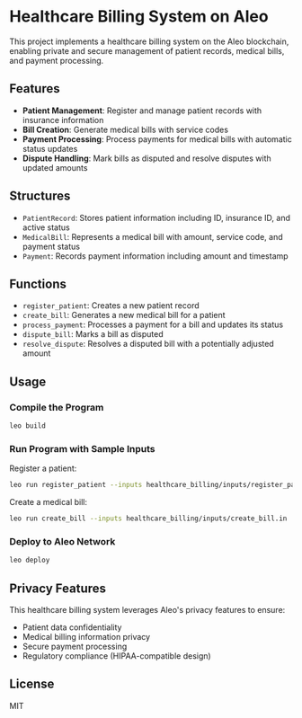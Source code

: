 # Healthcare Billing System on Aleo

This project implements a healthcare billing system on the Aleo blockchain, enabling private and secure management of patient records, medical bills, and payment processing.

## Features

- **Patient Management**: Register and manage patient records with insurance information
- **Bill Creation**: Generate medical bills with service codes
- **Payment Processing**: Process payments for medical bills with automatic status updates
- **Dispute Handling**: Mark bills as disputed and resolve disputes with updated amounts

## Structures

- `PatientRecord`: Stores patient information including ID, insurance ID, and active status
- `MedicalBill`: Represents a medical bill with amount, service code, and payment status
- `Payment`: Records payment information including amount and timestamp

## Functions

- `register_patient`: Creates a new patient record
- `create_bill`: Generates a new medical bill for a patient
- `process_payment`: Processes a payment for a bill and updates its status
- `dispute_bill`: Marks a bill as disputed
- `resolve_dispute`: Resolves a disputed bill with a potentially adjusted amount

## Usage

### Compile the Program

```bash
leo build
```

### Run Program with Sample Inputs

Register a patient:
```bash
leo run register_patient --inputs healthcare_billing/inputs/register_patient.in
```

Create a medical bill:
```bash
leo run create_bill --inputs healthcare_billing/inputs/create_bill.in
```

### Deploy to Aleo Network

```bash
leo deploy
```

## Privacy Features

This healthcare billing system leverages Aleo's privacy features to ensure:

- Patient data confidentiality
- Medical billing information privacy
- Secure payment processing
- Regulatory compliance (HIPAA-compatible design)

## License

MIT
